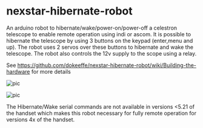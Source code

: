 # nexstar-hibernate-robot

An arduino robot to hibernate/wake/power-on/power-off a celestron telescope to enable remote operation using indi or ascom.
It is possible to hibernate the telescope by using 3 buttons on the keypad (enter,menu and up). The robot uses 2 servos over these buttons to hibernate and wake the telescope. The robot also controls the 12v supply to the scope using a relay.

See https://github.com/dokeeffe/nexstar-hibernate-robot/wiki/Building-the-hardware for more details

![pic](http://s10.postimg.org/besys9rxl/Screen_Shot_2015_10_09_at_22_05_09.png)

![pic](https://lh3.googleusercontent.com/-8SMeUvQ9cJA/Vhtz3U-KskI/AAAAAAAAHO0/52kvWx4vo4I/s512-Ic42/20151011_220414.jpg)

The Hibernate/Wake serial commands are not available in versions <5.21 of the handset which makes this robot necessary for fully remote operation for versions 4x of the handset. 
